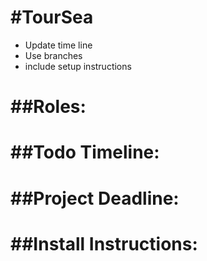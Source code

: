 #TourSea
=======
* Update time line
* Use branches
* include setup instructions

##Roles:
========

##Todo Timeline:
=============

##Project Deadline:
================

##Install Instructions:
==================
